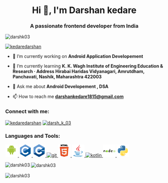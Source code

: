 <h1 align="center">Hi 👋, I'm Darshan kedare</h1>
<h3 align="center">A passionate frontend developer from India</h3>

<p align="left"> <img src="https://komarev.com/ghpvc/?username=darshk03&label=Profile%20views&color=0e75b6&style=flat" alt="darshk03" /> </p>

<p align="left"> <a href="https://twitter.com/kedaredarshan" target="blank"><img src="https://img.shields.io/twitter/follow/kedaredarshan?logo=twitter&style=for-the-badge" alt="kedaredarshan" /></a> </p>

- 🔭 I’m currently working on **Android Application Developement**

- 🌱 I’m currently learning **K. K. Wagh Institute of Engineering Education & Research · Address Hirabai Haridas Vidyanagari, Amrutdham, Panchavati, Nashik, Maharashtra 422003**

- 💬 Ask me about **Android Developement , DSA**

- 📫 How to reach me **darshankedare1815@gmail.com**

<h3 align="left">Connect with me:</h3>
<p align="left">
<a href="https://twitter.com/kedaredarshan" target="blank"><img align="center" src="https://raw.githubusercontent.com/rahuldkjain/github-profile-readme-generator/master/src/images/icons/Social/twitter.svg" alt="kedaredarshan" height="30" width="40" /></a>
<a href="https://instagram.com/darsh_k_03" target="blank"><img align="center" src="https://raw.githubusercontent.com/rahuldkjain/github-profile-readme-generator/master/src/images/icons/Social/instagram.svg" alt="darsh_k_03" height="30" width="40" /></a>
</p>

<h3 align="left">Languages and Tools:</h3>
<p align="left"> <a href="https://developer.android.com" target="_blank" rel="noreferrer"> <img src="https://raw.githubusercontent.com/devicons/devicon/master/icons/android/android-original-wordmark.svg" alt="android" width="40" height="40"/> </a> <a href="https://www.cprogramming.com/" target="_blank" rel="noreferrer"> <img src="https://raw.githubusercontent.com/devicons/devicon/master/icons/c/c-original.svg" alt="c" width="40" height="40"/> </a> <a href="https://www.w3schools.com/cpp/" target="_blank" rel="noreferrer"> <img src="https://raw.githubusercontent.com/devicons/devicon/master/icons/cplusplus/cplusplus-original.svg" alt="cplusplus" width="40" height="40"/> </a> <a href="https://git-scm.com/" target="_blank" rel="noreferrer"> <img src="https://www.vectorlogo.zone/logos/git-scm/git-scm-icon.svg" alt="git" width="40" height="40"/> </a> <a href="https://www.w3.org/html/" target="_blank" rel="noreferrer"> <img src="https://raw.githubusercontent.com/devicons/devicon/master/icons/html5/html5-original-wordmark.svg" alt="html5" width="40" height="40"/> </a> <a href="https://www.java.com" target="_blank" rel="noreferrer"> <img src="https://raw.githubusercontent.com/devicons/devicon/master/icons/java/java-original.svg" alt="java" width="40" height="40"/> </a> <a href="https://kotlinlang.org" target="_blank" rel="noreferrer"> <img src="https://www.vectorlogo.zone/logos/kotlinlang/kotlinlang-icon.svg" alt="kotlin" width="40" height="40"/> </a> <a href="https://nodejs.org" target="_blank" rel="noreferrer"> <img src="https://raw.githubusercontent.com/devicons/devicon/master/icons/nodejs/nodejs-original-wordmark.svg" alt="nodejs" width="40" height="40"/> </a> <a href="https://www.python.org" target="_blank" rel="noreferrer"> <img src="https://raw.githubusercontent.com/devicons/devicon/master/icons/python/python-original.svg" alt="python" width="40" height="40"/> </a> </p>

<p><img align="left" src="https://github-readme-stats.vercel.app/api/top-langs?username=darshk03&show_icons=true&locale=en&layout=compact" alt="darshk03" /></p>

<p>&nbsp;<img align="center" src="https://github-readme-stats.vercel.app/api?username=darshk03&show_icons=true&locale=en" alt="darshk03" /></p>

<p><img align="center" src="https://github-readme-streak-stats.herokuapp.com/?user=darshk03&" alt="darshk03" /></p>
